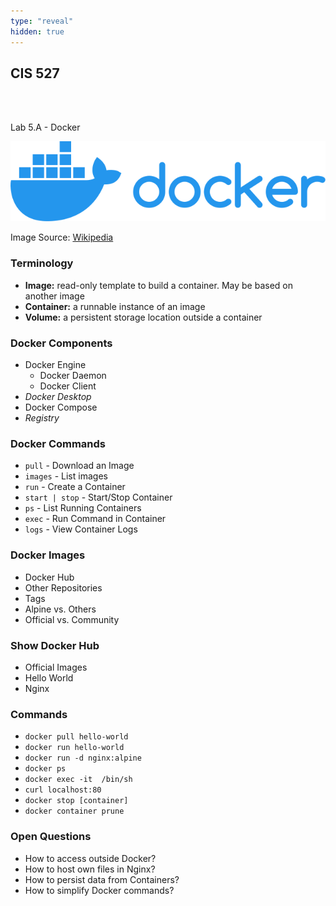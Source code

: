 ```yaml
---
type: "reveal"
hidden: true
---
```

<section>
	<h2>CIS 527</h2><br><br><p>Lab 5.A - Docker</p>
</section>
<section>
	<img class="stretch plain" src="/images/5a/docker_logo.svg">
	<p class="imagecredit">Image Source: <a href="https://en.wikipedia.org/wiki/File:Docker_logo.svg">Wikipedia</a></p>
</section>
<section>
	<h3>Terminology</h3>
	<ul>
		<li><b>Image:</b> read-only template to build a container. May be based on another image</li>
		<li><b>Container:</b> a runnable instance of an image</li>
		<li><b>Volume:</b> a persistent storage location outside a container</li>
	</ul>
</section>
<section>
	<h3>Docker Components</h3>
	<ul>
		<li>Docker Engine<ul>
			<li>Docker Daemon</li>
			<li>Docker Client</li>
		</ul></li>
		<li><i>Docker Desktop</i></li>
		<li>Docker Compose</li>
		<li><i>Registry</i></li>
	</ul>
</section>
<section>
	<h3>Docker Commands</h3>
	<ul>
		<li><code>pull</code> - Download an Image</li>
		<li><code>images</code> - List images</li>
		<li><code>run</code> - Create a Container</li>
		<li><code>start | stop</code> - Start/Stop Container</li>
		<li><code>ps</code> - List Running Containers</li>
		<li><code>exec</code> - Run Command in Container</li>
		<li><code>logs</code> - View Container Logs</li>
	</ul>
</section>
<section>
	<h3>Docker Images</h3>
	<ul>
		<li>Docker Hub</li>
		<li>Other Repositories</li>
		<li>Tags</li>
		<li>Alpine vs. Others</li>
		<li>Official vs. Community</li>
	</ul>
</section>
<section>
	<h3>Show Docker Hub</h3>
	<ul>
		<li>Official Images</li>
		<li>Hello World</li>
		<li>Nginx</li>
	</ul>
</section>
<section>
	<h3>Commands</h3>
	<ul>
		<li><code>docker pull hello-world</code></li>
		<li><code>docker run hello-world</code></li>
		<li><code>docker run -d nginx:alpine</code></li>
		<li><code>docker ps</code></li>
		<li><code>docker exec -it <nginx> /bin/sh</code></li>
		<li><code>curl localhost:80</code></li>
		<li><code>docker stop [container]</code></li>
		<li><code>docker container prune</code></li>
	</ul>
</section>
<section>
	<h3>Open Questions</h3>
	<ul>
		<li>How to access outside Docker?</li>
		<li>How to host own files in Nginx?</li>
		<li>How to persist data from Containers?</li>
		<li>How to simplify Docker commands?</li>
	</ul>
</section>